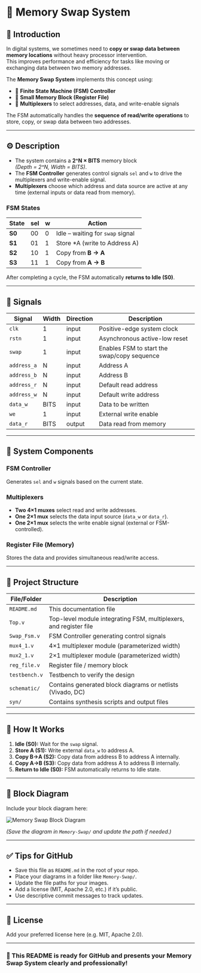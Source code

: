 # 📝 Memory Swap System

## 📖 Introduction
In digital systems, we sometimes need to **copy or swap data between memory locations** without heavy processor intervention.  
This improves performance and efficiency for tasks like moving or exchanging data between two memory addresses.

The **Memory Swap System** implements this concept using:

- 🧠 **Finite State Machine (FSM) Controller**
- 💾 **Small Memory Block (Register File)**
- 🔀 **Multiplexers** to select addresses, data, and write-enable signals

The FSM automatically handles the **sequence of read/write operations** to store, copy, or swap data between two addresses.

---

## ⚙️ Description

- The system contains a **2^N × BITS** memory block  
  *(Depth = 2^N, Width = BITS)*.
- The **FSM Controller** generates control signals `sel` and `w` to drive the multiplexers and write-enable signal.
- **Multiplexers** choose which address and data source are active at any time (external inputs or data read from memory).

### FSM States

| State | sel | w | Action                          |
|-------|-----|---|---------------------------------|
| **S0** | 00  | 0 | Idle – waiting for `swap` signal |
| **S1** | 01  | 1 | Store *A (write to Address A)   |
| **S2** | 10  | 1 | Copy from **B → A**             |
| **S3** | 11  | 1 | Copy from **A → B**             |

After completing a cycle, the FSM automatically **returns to Idle (S0)**.

---

## 🔌 Signals

| Signal      | Width | Direction | Description                                      |
|-------------|-------|-----------|--------------------------------------------------|
| `clk`       | 1     | input     | Positive-edge system clock                       |
| `rstn`      | 1     | input     | Asynchronous active-low reset                    |
| `swap`      | 1     | input     | Enables FSM to start the swap/copy sequence      |
| `address_a` | N     | input     | Address A                                       |
| `address_b` | N     | input     | Address B                                       |
| `address_r` | N     | input     | Default read address                            |
| `address_w` | N     | input     | Default write address                           |
| `data_w`    | BITS  | input     | Data to be written                              |
| `we`        | 1     | input     | External write enable                           |
| `data_r`    | BITS  | output    | Data read from memory                           |

---

## 🧠 System Components

### FSM Controller  
Generates `sel` and `w` signals based on the current state.

### Multiplexers  
- **Two 4×1 muxes** select read and write addresses.  
- **One 2×1 mux** selects the data input source (`data_w` or `data_r`).  
- **One 2×1 mux** selects the write enable signal (external or FSM-controlled).

### Register File (Memory)  
Stores the data and provides simultaneous read/write access.

---

## 📂 Project Structure

| File/Folder          | Description                                              |
|----------------------|----------------------------------------------------------|
| `README.md`          | This documentation file                                  |
| `Top.v`              | Top-level module integrating FSM, multiplexers, and register file |
| `Swap_Fsm.v`         | FSM Controller generating control signals                 |
| `mux4_1.v`           | 4×1 multiplexer module (parameterized width)              |
| `mux2_1.v`           | 2×1 multiplexer module (parameterized width)              |
| `reg_file.v`         | Register file / memory block                              |
| `testbench.v`        | Testbench to verify the design                           |
| `schematic/`         | Contains generated block diagrams or netlists (Vivado, DC)|
| `syn/`               | Contains synthesis scripts and output files              |

---

## 🚀 How It Works

1. **Idle (S0):** Wait for the `swap` signal.  
2. **Store A (S1):** Write external `data_w` to address A.  
3. **Copy B→A (S2):** Copy data from address B to address A internally.  
4. **Copy A→B (S3):** Copy data from address A to address B internally.  
5. **Return to Idle (S0):** FSM automatically returns to Idle state.  

---

## 📸 Block Diagram  

Include your block diagram here:

![Memory Swap Block Diagram](Memory-Swap/Screenshot%202025-09-24%20202413.png)

*(Save the diagram in `Memory-Swap/` and update the path if needed.)*

---

## ✅ Tips for GitHub

- Save this file as `README.md` in the root of your repo.  
- Place your diagrams in a folder like `Memory-Swap/`.  
- Update the file paths for your images.  
- Add a license (MIT, Apache 2.0, etc.) if it’s public.  
- Use descriptive commit messages to track updates.  

---

## 📜 License

Add your preferred license here (e.g. MIT, Apache 2.0).  

---

### 🌟 This README is ready for GitHub and presents your Memory Swap System clearly and professionally!
